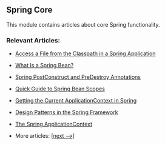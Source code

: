 ## Spring Core

This module contains articles about core Spring functionality.

### Relevant Articles:

- [Access a File from the Classpath in a Spring Application](https://www.baeldung.com/spring-classpath-file-access)
- [What Is a Spring Bean?](https://www.baeldung.com/spring-bean)
- [Spring PostConstruct and PreDestroy Annotations](https://www.baeldung.com/spring-postconstruct-predestroy)
- [Quick Guide to Spring Bean Scopes](http://www.baeldung.com/spring-bean-scopes)
- [Getting the Current ApplicationContext in Spring](https://www.baeldung.com/spring-get-current-applicationcontext)
- [Design Patterns in the Spring Framework](https://www.baeldung.com/spring-framework-design-patterns)
- [The Spring ApplicationContext](https://www.baeldung.com/spring-application-context)

- More articles: [[next -->]](../spring-core-2)

